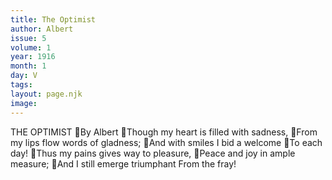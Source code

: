 ```yaml
---
title: The Optimist
author: Albert
issue: 5
volume: 1
year: 1916
month: 1
day: V
tags:
layout: page.njk
image:
---
```

THE OPTIMIST By Albert Though my heart is filled with sadness, From my lips flow words of gladness; And with smiles I bid a welcome To each day! Thus my pains gives way to pleasure, Peace and joy in ample measure; And I still emerge triumphant From the fray!

